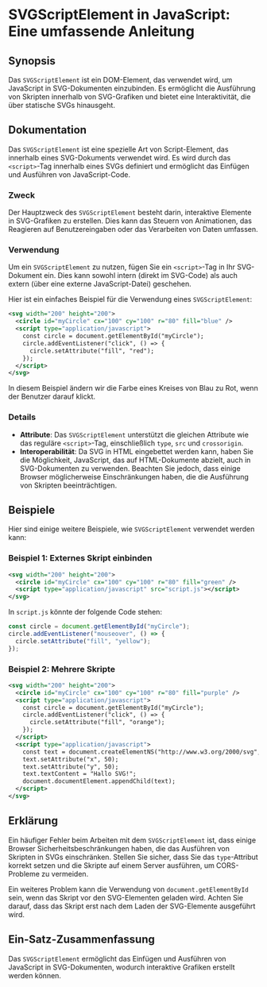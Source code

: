 <!--
Meta Description: # SVGScriptElement in JavaScript: Eine umfassende Anleitung ## Synopsis Das `SVGScriptElement` ist ein DOM-Element, das verwendet wird, um JavaScript ...
Meta Keywords: svg, das, script, circle, javascript
-->

# SVGScriptElement in JavaScript: Eine umfassende Anleitung

## Synopsis
Das `SVGScriptElement` ist ein DOM-Element, das verwendet wird, um JavaScript in SVG-Dokumenten einzubinden. Es ermöglicht die Ausführung von Skripten innerhalb von SVG-Grafiken und bietet eine Interaktivität, die über statische SVGs hinausgeht.

## Dokumentation
Das `SVGScriptElement` ist eine spezielle Art von Script-Element, das innerhalb eines SVG-Dokuments verwendet wird. Es wird durch das `<script>`-Tag innerhalb eines SVGs definiert und ermöglicht das Einfügen und Ausführen von JavaScript-Code. 

### Zweck
Der Hauptzweck des `SVGScriptElement` besteht darin, interaktive Elemente in SVG-Grafiken zu erstellen. Dies kann das Steuern von Animationen, das Reagieren auf Benutzereingaben oder das Verarbeiten von Daten umfassen.

### Verwendung
Um ein `SVGScriptElement` zu nutzen, fügen Sie ein `<script>`-Tag in Ihr SVG-Dokument ein. Dies kann sowohl intern (direkt im SVG-Code) als auch extern (über eine externe JavaScript-Datei) geschehen.

Hier ist ein einfaches Beispiel für die Verwendung eines `SVGScriptElement`:

```xml
<svg width="200" height="200">
  <circle id="myCircle" cx="100" cy="100" r="80" fill="blue" />
  <script type="application/javascript">
    const circle = document.getElementById("myCircle");
    circle.addEventListener("click", () => {
      circle.setAttribute("fill", "red");
    });
  </script>
</svg>
```

In diesem Beispiel ändern wir die Farbe eines Kreises von Blau zu Rot, wenn der Benutzer darauf klickt.

### Details
- **Attribute**: Das `SVGScriptElement` unterstützt die gleichen Attribute wie das reguläre `<script>`-Tag, einschließlich `type`, `src` und `crossorigin`.
- **Interoperabilität**: Da SVG in HTML eingebettet werden kann, haben Sie die Möglichkeit, JavaScript, das auf HTML-Dokumente abzielt, auch in SVG-Dokumenten zu verwenden. Beachten Sie jedoch, dass einige Browser möglicherweise Einschränkungen haben, die die Ausführung von Skripten beeinträchtigen.

## Beispiele
Hier sind einige weitere Beispiele, wie `SVGScriptElement` verwendet werden kann:

### Beispiel 1: Externes Skript einbinden
```xml
<svg width="200" height="200">
  <circle id="myCircle" cx="100" cy="100" r="80" fill="green" />
  <script type="application/javascript" src="script.js"></script>
</svg>
```
In `script.js` könnte der folgende Code stehen:
```javascript
const circle = document.getElementById("myCircle");
circle.addEventListener("mouseover", () => {
  circle.setAttribute("fill", "yellow");
});
```

### Beispiel 2: Mehrere Skripte
```xml
<svg width="200" height="200">
  <circle id="myCircle" cx="100" cy="100" r="80" fill="purple" />
  <script type="application/javascript">
    const circle = document.getElementById("myCircle");
    circle.addEventListener("click", () => {
      circle.setAttribute("fill", "orange");
    });
  </script>
  <script type="application/javascript">
    const text = document.createElementNS("http://www.w3.org/2000/svg", "text");
    text.setAttribute("x", 50);
    text.setAttribute("y", 50);
    text.textContent = "Hallo SVG!";
    document.documentElement.appendChild(text);
  </script>
</svg>
```

## Erklärung
Ein häufiger Fehler beim Arbeiten mit dem `SVGScriptElement` ist, dass einige Browser Sicherheitsbeschränkungen haben, die das Ausführen von Skripten in SVGs einschränken. Stellen Sie sicher, dass Sie das `type`-Attribut korrekt setzen und die Skripte auf einem Server ausführen, um CORS-Probleme zu vermeiden.

Ein weiteres Problem kann die Verwendung von `document.getElementById` sein, wenn das Skript vor den SVG-Elementen geladen wird. Achten Sie darauf, dass das Skript erst nach dem Laden der SVG-Elemente ausgeführt wird.

## Ein-Satz-Zusammenfassung
Das `SVGScriptElement` ermöglicht das Einfügen und Ausführen von JavaScript in SVG-Dokumenten, wodurch interaktive Grafiken erstellt werden können.
